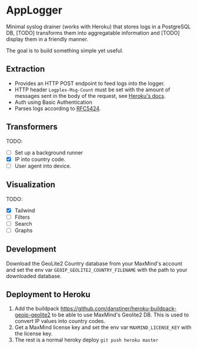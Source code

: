 # AppLogger

Minimal syslog drainer (works with Heroku) that stores logs in a PostgreSQL DB, [TODO] transforms them into aggregatable information and [TODO] display them in a friendly manner.

The goal is to build something simple yet useful.

## Extraction
- Provides an HTTP POST endpoint to feed logs into the logger.
- HTTP header `Logplex-Msg-Count` must be set with the amount of messages sent in the body of the request, see [Heroku's docs](https://devcenter.heroku.com/articles/log-drains#https-drains).
- Auth using Basic Authentication
- Parses logs according to [RFC5424](https://datatracker.ietf.org/doc/html/rfc5424).

## Transformers

TODO:
- [ ] Set up a background runner
- [x] IP into country code.
- [ ] User agent into device.

## Visualization

TODO:
- [x] Tailwind
- [ ] Filters
- [ ] Search
- [ ] Graphs

## Development
Download the GeoLite2 Country database from your MaxMind's account and set the env var `GEOIP_GEOLITE2_COUNTRY_FILENAME` with the path to your downloaded database.

## Deployment to Heroku
1. Add the buildpack https://github.com/danstiner/heroku-buildpack-geoip-geolite2 to be able to use MaxMind's Geolite2 DB. This is used to convert IP values into country codes.
2. Get a MaxMind license key and set the env var `MAXMIND_LICENSE_KEY` with the license key.
3. The rest is a normal heroky deploy `git push heroku master`
